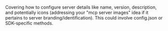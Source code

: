 Covering how to configure server details like name, version, description, and potentially icons (addressing your "mcp server images" idea if it pertains to server branding/identification). This could involve config.json or SDK-specific methods.